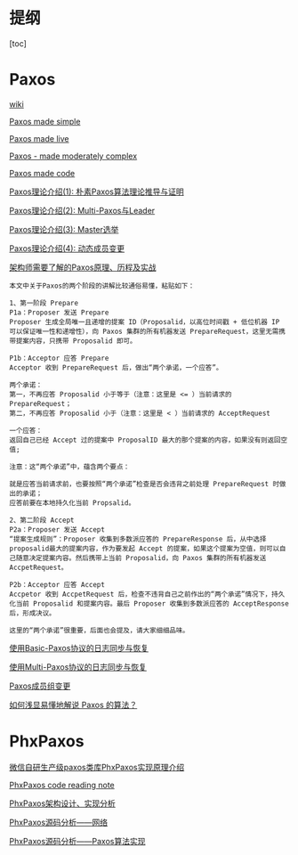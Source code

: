 # 提纲
[toc]

# Paxos
[wiki](https://en.wikipedia.org/wiki/Paxos_(computer_science))

[Paxos made simple](https://github.com/oldratlee/translations/tree/master/paxos-made-simple)

[Paxos made live](http://research.google.com/pubs/pub33002.html)

[Paxos - made moderately complex](http://paxos.systems/replica.html)

[Paxos made code](http://www.inf.usi.ch/faculty/pedone/MScThesis/marco.pdf)

[Paxos理论介绍(1): 朴素Paxos算法理论推导与证明](https://zhuanlan.zhihu.com/p/21438357?refer=lynncui)

[Paxos理论介绍(2): Multi-Paxos与Leader](https://zhuanlan.zhihu.com/p/21466932?refer=lynncui)

[Paxos理论介绍(3): Master选举](https://zhuanlan.zhihu.com/p/21540239)

[Paxos理论介绍(4): 动态成员变更](https://zhuanlan.zhihu.com/p/22148265)

[架构师需要了解的Paxos原理、历程及实战](https://mp.weixin.qq.com/s?__biz=MzAwMDU1MTE1OQ==&mid=403582309&idx=1&sn=80c006f4e84a8af35dc8e9654f018ace&3rd=MzA3MDU4NTYzMw==&scene=6#rd)

```
本文中关于Paxos的两个阶段的讲解比较通俗易懂，粘贴如下：

1、第一阶段 Prepare
P1a：Proposer 发送 Prepare
Proposer 生成全局唯一且递增的提案 ID（Proposalid，以高位时间戳 + 低位机器 IP 可以保证唯一性和递增性），向 Paxos 集群的所有机器发送 PrepareRequest，这里无需携带提案内容，只携带 Proposalid 即可。

P1b：Acceptor 应答 Prepare
Acceptor 收到 PrepareRequest 后，做出“两个承诺，一个应答”。

两个承诺：
第一，不再应答 Proposalid 小于等于（注意：这里是 <= ）当前请求的 PrepareRequest；
第二，不再应答 Proposalid 小于（注意：这里是 < ）当前请求的 AcceptRequest

一个应答：
返回自己已经 Accept 过的提案中 ProposalID 最大的那个提案的内容，如果没有则返回空值;

注意：这“两个承诺”中，蕴含两个要点：

就是应答当前请求前，也要按照“两个承诺”检查是否会违背之前处理 PrepareRequest 时做出的承诺；
应答前要在本地持久化当前 Propsalid。

2、第二阶段 Accept
P2a：Proposer 发送 Accept
“提案生成规则”：Proposer 收集到多数派应答的 PrepareResponse 后，从中选择proposalid最大的提案内容，作为要发起 Accept 的提案，如果这个提案为空值，则可以自己随意决定提案内容。然后携带上当前 Proposalid，向 Paxos 集群的所有机器发送 AccpetRequest。

P2b：Acceptor 应答 Accept
Accpetor 收到 AccpetRequest 后，检查不违背自己之前作出的“两个承诺”情况下，持久化当前 Proposalid 和提案内容。最后 Proposer 收集到多数派应答的 AcceptResponse 后，形成决议。

这里的“两个承诺”很重要，后面也会提及，请大家细细品味。
```


[使用Basic-Paxos协议的日志同步与恢复](http://oceanbase.org.cn/?p=90)

[使用Multi-Paxos协议的日志同步与恢复](http://oceanbase.org.cn/?p=111)

[Paxos成员组变更](http://oceanbase.org.cn/?p=160)

[如何浅显易懂地解说 Paxos 的算法？](https://www.jianshu.com/p/06a477a576bf)


# PhxPaxos
[微信自研生产级paxos类库PhxPaxos实现原理介绍](https://mp.weixin.qq.com/s?__biz=MzI4NDMyNTU2Mw==&mid=2247483695&idx=1&sn=91ea422913fc62579e020e941d1d059e#rd)

[PhxPaxos code reading note](https://github.com/Tencent/phxpaxos/blob/master/doc/pdf/code_reading_note.pdf)

[PhxPaxos架构设计、实现分析](https://zhuanlan.zhihu.com/p/26329762)

[PhxPaxos源码分析——网络](http://linbingdong.com/2017/11/20/PhxPaxos%E6%BA%90%E7%A0%81%E5%88%86%E6%9E%90%E2%80%94%E2%80%94%E7%BD%91%E7%BB%9C/)

[PhxPaxos源码分析——Paxos算法实现](http://linbingdong.com/2017/11/21/PhxPaxos%E6%BA%90%E7%A0%81%E5%88%86%E6%9E%90%E2%80%94%E2%80%94Paxos%E7%AE%97%E6%B3%95%E5%AE%9E%E7%8E%B0/)



